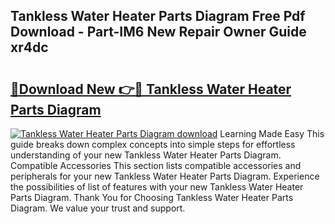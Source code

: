 ## Tankless Water Heater Parts Diagram Free Pdf Download - Part-IM6 New Repair Owner Guide xr4dc

# <h2><a href="http://dfqhd8z.blite.top/?on=Tankless+Water+Heater+Parts+Diagram">🔗Download New 👉🔴 Tankless Water Heater Parts Diagram</a></h2>

[![Tankless Water Heater Parts Diagram download](https://i.imgur.com/lujVjoI.png)](http://dfqhd8z.blite.top/?on=Tankless+Water+Heater+Parts+Diagram)
Learning Made Easy This guide breaks down complex concepts into simple steps for effortless understanding of your new Tankless Water Heater Parts Diagram. Compatible Accessories This section lists compatible accessories and peripherals for your new Tankless Water Heater Parts Diagram. Experience the possibilities of list of features with your new Tankless Water Heater Parts Diagram. Thank You for Choosing Tankless Water Heater Parts Diagram. We value your trust and support.
